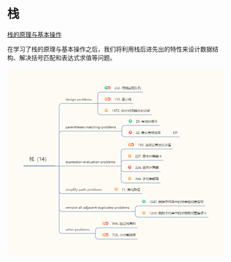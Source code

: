 # 栈

[栈的原理与基本操作](https://zhangguangze.github.io/blog/computer/algorithms/stack.html)

在学习了栈的原理与基本操作之后，我们将利用栈后进先出的特性来设计数据结构、解决括号匹配和表达式求值等问题。

![stack-roadmap](./images/stack.png)